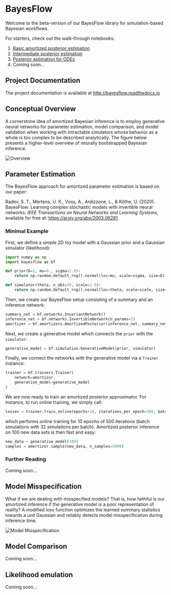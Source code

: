 # BayesFlow

Welcome to the beta-version of our BayesFlow library for simulation-based Bayesian workflows.

For starters, check out the walk-through notebooks:
1. [Basic amortized posterior estimation](docs/source/tutorial_notebooks/Intro_Amortized_Posterior_Estimation.ipynb) 
2. [Intermediate posterior estimation](docs/source/tutorial_notebooks/Covid19_Initial_Posterior_Estimation.ipynb) 
3. [Posterior estimation for ODEs](docs/source/tutorial_notebooks/Linear%20ODE%20system.ipynb)
4. Coming soon...

## Project Documentation
The project documentation is available at <http://bayesflow.readthedocs.io>

## Conceptual Overview

A cornerstone idea of amortized Bayesian inference is to employ generative neural networks for parameter estimation, model comparison, and model validation
when working with intractable simulators whose behavior as a whole is too complex to be described analytically. The figure below presents a higher-level overview of neurally bootstrapped Bayesian inference. 

![Overview](https://github.com/stefanradev93/BayesFlow/blob/Future/img/high_level_framework.png?raw=true)

## Parameter Estimation

The BayesFlow approach for amortized parameter estimation is based on our paper:

Radev, S. T., Mertens, U. K., Voss, A., Ardizzone, L., & Köthe, U. (2020). BayesFlow: Learning complex stochastic models with invertible neural networks. <em>IEEE Transactions on Neural Networks and Learning Systems</em>, available for free at: https://arxiv.org/abs/2003.06281. 

### Minimal Example

First, we define a simple 2D toy model with a Gaussian prior and a Gaussian simulator (likelihood):
```python
import numpy as np
import bayesflow as bf

def prior(D=2, mu=0., sigma=1.0):
    return np.random.default_rng().normal(loc=mu, scale=sigma, size=D)

def simulator(theta, n_obs=50, scale=1.0):
    return np.random.default_rng().normal(loc=theta, scale=scale, size=(n_obs, theta.shape[0]))
```

Then, we create our BayesFlow setup consisting of a summary and an inference network:
```python
summary_net = bf.networks.InvariantNetwork()
inference_net = bf.networks.InvertibleNetwork(n_params=2)
amortizer = bf.amortizers.AmortizedPosterior(inference_net, summary_net)
```
Next, we create a generative model which connects the `prior` with the `simulator`:
```python
generative_model = bf.simulation.GenerativeModel(prior, simulator)
```

Finally, we connect the networks with the generative model via a `Trainer` instance:
```python
trainer = bf.trainers.Trainer(
    network=amortizer, 
    generative_model=generative_model
)
```
We are now ready to train an amortized posterior approximator. For instance, to run online training, we simply call:
```python
losses = trainer.train_online(epochs=10, iterations_per_epoch=500, batch_size=32)
```
which performs online training for 10 epochs of 500 iterations (batch simulations with 32 simulations per batch). Amortized posterior inference on 100 new data sets is then fast and easy:
```python
new_data = generative_model(100)
samples = amortizer.sample(new_data, n_samples=5000)
```
### Further Reading

Coming soon...

## Model Misspecification

What if we are dealing with misspecified models? That is, how faithful is our amortized inference if the generative model is a poor representation of reality? A modified loss function optimizes the learned summary statistics towards a unit Gaussian and reliably detects model misspecification during inference time.

![Model Misspecification](https://github.com/stefanradev93/BayesFlow/blob/Future/docs/source/images/model_misspecification_amortized_sbi.png?raw=true)




## Model Comparison

Coming soon...

## Likelihood emulation

Coming soon...
